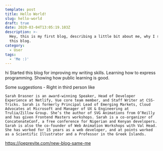 ```yaml
---
template: post
title: Hello World!
slug: hello-world
draft: true
date: 2020-03-04T13:05:19.103Z
description: >-
  Hey, this is my first blog, describing a little bit about me, why I started
  this blog.
category:
  - User
tags:
  - 'Me :)'
---
```

hi
Started this blog for improving my writing skills. Learning how to express programming. Showing how public learning is good.

Some suggestions - Right in third person like 
```
Sarah Drasner is an award-winning Speaker, Head of Developer Experience at Netlify, Vue core team member, and Staff Writer at CSS-Tricks. Sarah is formerly Principal Lead of Emerging Markets, Cloud Advocates at Microsoft and Manager of UX & Engineering at Trulia/Zillow Group. She’s the author of SVG Animations from O’Reilly and has given Frontend Masters workshops. Sarah is a co-organizer of ConcatenateConf, a free conference for Nigerian and Kenyan developers. Sarah is also the co-founder of Web Animation Workshops with Val Head. She has worked for 15 years as a web developer, and at points worked as a Scientific Illustrator and a Professor in the Greek Islands. 
```

https://joeprevite.com/new-blog-same-me
